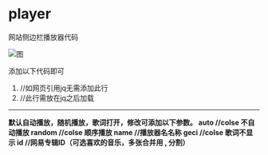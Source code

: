 # player
网站侧边栏播放器代码


![图](http://www.macrr.com/wp-content/uploads/2016/07/music-player.png)






添加以下代码即可
1. <script type="text/javascript" src="//api.miyay.cn/Qf_Player/js/jquery.min.js"></script>  //如网页引用jq无需添加此行  
1. <script language="javascript" src="//api.miyay.cn/wyplayer/music.js?id=专辑id&name=播放器名"></script>   //此行需放在jq之后加载 
***
**默认自动播放，随机播放，歌词打开，修改可添加以下参数。
auto //colse 不自动播放
random //colse 顺序播放
name //播放器名名称
geci //colse 歌词不显示
id //网易专辑ID（可选喜欢的音乐，多张合并用 , 分割）**
